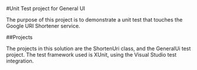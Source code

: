 #Unit Test project for General UI

The purpose of this project is to demonstrate a unit test that touches the
Google URI Shortener service.

##Projects

The projects in this solution are the ShortenUri class, and the GeneralUi
test project.  The test framework used is XUnit, using the Visual Studio
test integration.


